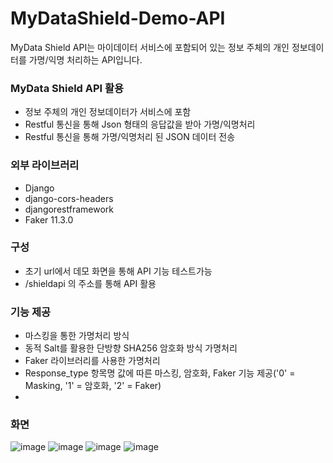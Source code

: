 # MyDataShield-Demo-API
MyData Shield API는 마이데이터 서비스에 포함되어 있는 정보 주체의 개인 정보데이터를 가명/익명 처리하는 API입니다.

### MyData Shield API 활용
* 정보 주체의 개인 정보데이터가 서비스에 포함
* Restful 통신을 통해 Json 형태의 응답값을 받아 가명/익명처리
* Restful 통신을 통해 가명/익명처리 된 JSON 데이터 전송

### 외부 라이브러리
* Django
* django-cors-headers
* djangorestframework
* Faker 11.3.0

### 구성
* 초기 url에서 데모 화면을 통해 API 기능 테스트가능
* /shieldapi 의 주소를 통해 API 활용

### 기능 제공
* 마스킹을 통한 가명처리 방식
* 동적 Salt를 활용한 단방향 SHA256 암호화 방식 가명처리
* Faker 라이브러리를 사용한 가명처리
* Response_type 항목명 값에 따른 마스킹, 암호화, Faker 기능 제공('0' = Masking, '1' = 암호화, '2' = Faker)
* 
### 화면
![image](https://user-images.githubusercontent.com/61214962/163522671-3212b02e-b9f0-49d1-ad7e-d0616538bcc4.png)
![image](https://user-images.githubusercontent.com/61214962/163523833-436d059d-319f-4af0-be96-6c2cf716458c.png)
![image](https://user-images.githubusercontent.com/61214962/163523945-76b1c0aa-034f-43e1-852b-2d8fb2e674d0.png)
![image](https://user-images.githubusercontent.com/61214962/163523763-b2b8728d-d28a-46e8-be32-19c240825e64.png)


